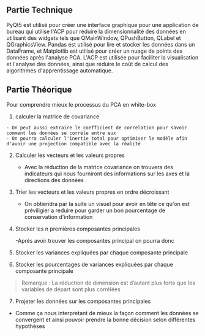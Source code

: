 ## Partie Technique 

PyQt5 est utilisé pour créer une interface graphique pour une application de bureau qui utilise l'ACP pour réduire la dimensionnalité des données en utilisant des widgets tels que QMainWindow, QPushButton, QLabel et QGraphicsView. Pandas est utilisé pour lire et stocker les données dans un DataFrame, et Matplotlib est utilisé pour créer un nuage de points des données après l'analyse PCA. L'ACP est utilisée pour faciliter la visualisation et l'analyse des données, ainsi que réduire le coût de calcul des algorithmes d'apprentissage automatique.


## Partie Théorique

Pour comprendre mieux le processus du PCA en white-box 

 1.  calculer la matrice de covariance 

    - On peut aussi extraire le coefficient de correlation pour savoir comment les données se corrèle entre eux
    - On pourra calculer l'inertie total pour optimiser le modèle afin d'avoir une projection compatible avec la réalité


2. Calculer les vecteurs et les valeurs propres
    - Avec la réduction de la matrice covariance on trouvera des indicateurs qui nous fourniront des informations sur les axes et la directions des données .

3. Trier les vecteurs et les valeurs propres en ordre décroissant

    - On obtiendra par la suite un visuel pour avoir en tête ce qu'on est préviligier a reduire pour garder un bon pourcentage de conservation d'information 

4. Stocker les n premières composantes principales

    -Aprés avoir trouver les composantes principal on pourra donc
5. Stocker les variances expliquées par chaque composante principale
6. Stocker les pourcentages de variances expliquées par chaque composante principale

> Remarque :
> La réduction de dimension est d’autant plus forte que les variables de départ sont plus corrélées

7. Projeter les données sur les composantes principales

- Comme ça nous interpretant de mieux la façon comment les données se convergent et ainsi pouvoir prendre la bonne décision selon différentes hypothèses


